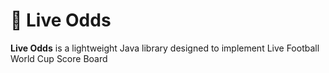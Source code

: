 # 🎯 Live Odds

**Live Odds** is a lightweight Java library designed to implement Live Football World Cup Score Board
